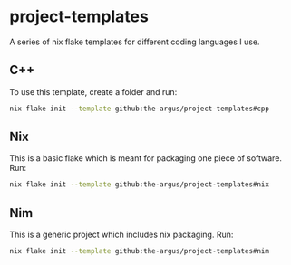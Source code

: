 # project-templates

A series of nix flake templates for different coding languages I use.

## C++

To use this template, create a folder and run:

```bash
nix flake init --template github:the-argus/project-templates#cpp
```

## Nix

This is a basic flake which is meant for packaging one piece of software. Run:

```bash
nix flake init --template github:the-argus/project-templates#nix
```

## Nim

This is a generic project which includes nix packaging. Run:

```bash
nix flake init --template github:the-argus/project-templates#nim
```
